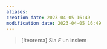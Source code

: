 ```yaml
---
aliases: 
creation date: 2023-04-05 16:49
modification date: 2023-04-05 16:49
---
```


>[!teorema]
>Sia $F$ un insiem



